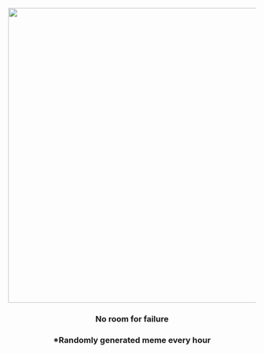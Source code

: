 <p align="center">
        <img src="https://i.redd.it/f5jx090phul91.gif" width="600" height="600">
        </p>
        <h3 align="center">No room for failure</h3>
        <h3 align="center">*Randomly generated meme every hour</h3>
    